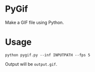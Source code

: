 # PyGif
Make a GIF file using Python.

# Usage
````
python pygif.py --inf INPUTPATH --fps 5
````
Output will be `output.gif`.